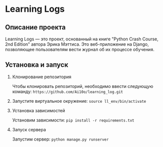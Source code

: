 # Learning Logs
## Описание проекта
Learning Logs — это проект, основанный на книге "Python Crash Course, 2nd Edition" автора Эрика Мэттиса. Это веб-приложение на Django, позволяющее пользователям вести журнал об их процессе обучения.

## Установка и запуск

1. Клонирование репозитория
   
   Чтобы клонировать репозиторий, необходимо ввести следующую команду:
   `https://github.com/Ai10o/learning_log.git`
   
3. Запустите виртуальное окружение:
`source ll_env/bin/activate`

4. Установка зависимостей
   
   Установим зависимости: `pip install -r requirements.txt`
   
6. Запуск сервера

   Запустим сервер: `python manage.py runserver`
